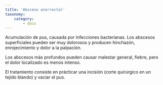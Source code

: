 ```yaml
---
title: 'Absceso anorrectal'
taxonomy:
    category:
        - docs
---
```


Acumulación de pus, causada por infecciones bacterianas. Los abscesos superficiales pueden ser muy dolorosos y producen hinchazón, enrojecimiento y dolor a la palpación.

Los abscesos más profundos pueden causar malestar general, fiebre, pero el dolor localizado es menos intenso.

El tratamiento consiste en prácticar una incisión (corte quirúrgico en un tejido blando) y vaciar el pus.